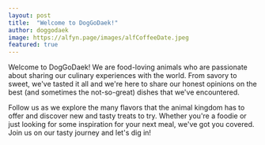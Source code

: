 ```yaml
---
layout: post
title:  "Welcome to DogGoDaek!"
author: doggodaek
image: https://alfyn.page/images/alfCoffeeDate.jpeg
featured: true
---
```


Welcome to DogGoDaek! We are food-loving animals who are passionate about sharing our culinary experiences with the world. From savory to sweet, we've tasted it all and we're here to share our honest opinions on the best (and sometimes the not-so-great) dishes that we've encountered. 

Follow us as we explore the many flavors that the animal kingdom has to offer and discover new and tasty treats to try. Whether you're a foodie or just looking for some inspiration for your next meal, we've got you covered. Join us on our tasty journey and let's dig in!
